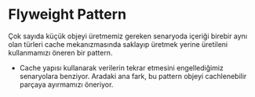 ﻿# Flyweight Pattern
Çok sayıda küçük objeyi üretmemiz gereken senaryoda içeriği birebir aynı olan türleri cache mekanızmasında saklayıp üretmek yerine üretileni kullanmamızı öneren bir pattern.

- Cache yapısı kullanarak verilerin tekrar etmesini engellediğimiz senaryolara benziyor. Aradaki ana fark, bu pattern objeyi cachlenebilir parçaya ayırmamızı öneriyor.